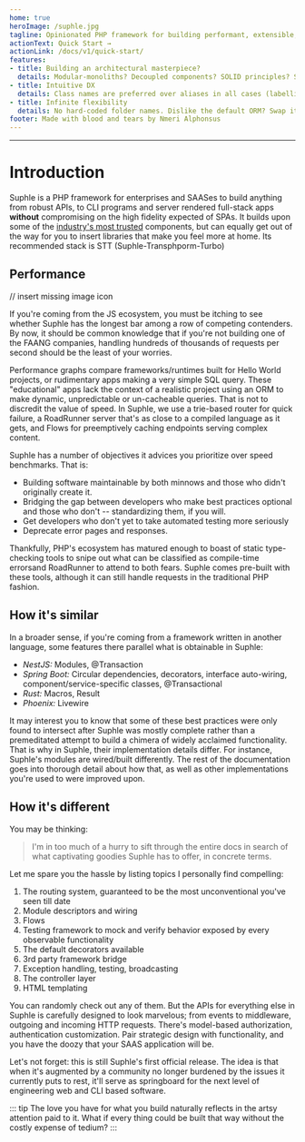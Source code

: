 ```yaml
---
home: true
heroImage: /suphle.jpg
tagline: Opinionated PHP framework for building performant, extensible, and testable web applications
actionText: Quick Start →
actionLink: /docs/v1/quick-start/
features:
- title: Building an architectural masterpiece?
  details: Modular-monoliths? Decoupled components? SOLID principles? Slim controllers? Conditional factories? If those terms appeal to you, their enabling structures are enforced in Suphle
- title: Intuitive DX
  details: Class names are preferred over aliases in all cases (labelling, payloads/DTOs, routing); for discoverability, lazy-loading, auto-wiring them, etc. Strongly typed config classes. There are no includes, no folder scanning, no instantiation is done prematurely (during booting or whenever)
- title: Infinite flexibility
  details: No hard-coded folder names. Dislike the default ORM? Swap it out in a heartbeat! Same goes for templating engine. Bring whatever components you're used to along. Even bring existing projects written in other PHP frameworks. Suphle will not object
footer: Made with blood and tears by Nmeri Alphonsus
---
```



---
# Introduction

Suphle is a PHP framework for enterprises and SAASes to build anything from robust APIs, to CLI programs and server rendered full-stack apps **without** compromising on the high fidelity expected of SPAs. It builds upon some of the [industry's most trusted](/docs/v1/database) components, but can equally get out of the way for you to insert libraries that make you feel more at home. Its recommended stack is STT (Suphle-Transphporm-Turbo)

## Performance
// insert missing image icon

If you're coming from the JS ecosystem, you must be itching to see whether Suphle has the longest bar among a row of competing contenders. By now, it should be common knowledge that if you're not building one of the FAANG companies, handling hundreds of thousands of requests per second should be the least of your worries.

Performance graphs compare frameworks/runtimes built for Hello World projects, or rudimentary apps making a very simple SQL query. These "educational" apps lack the context of a realistic project using an ORM to make dynamic, unpredictable or un-cacheable queries. That is not to discredit the value of speed. In Suphle, we use a trie-based router for quick failure, a RoadRunner server that's as close to a compiled language as it gets, and Flows for preemptively caching endpoints serving complex content.

Suphle has a number of objectives it advices you prioritize over speed benchmarks. That is:

- Building software maintainable by both minnows and those who didn't originally create it.
- Bridging the gap between developers who make best practices optional and those who don't -- standardizing them, if you will.
- Get developers who don't yet to take automated testing more seriously
- Deprecate error pages and responses.

Thankfully, PHP's ecosystem has matured enough to boast of  static type-checking tools to snipe out what can be classified as compile-time errorsand RoadRunner to attend to both fears. Suphle comes pre-built with these tools, although it can still handle requests in the traditional PHP fashion.

## How it's similar
In a broader sense, if you're coming from a framework written in another language, some features there parallel what is obtainable in Suphle:

- *NestJS:* Modules, @Transaction
- *Spring Boot:* Circular dependencies, decorators, interface auto-wiring, component/service-specific classes, @Transactional
- *Rust:* Macros, Result
- *Phoenix:* Livewire

It may interest you to know that some of these best practices were only found to intersect after Suphle was mostly complete rather than a premeditated attempt to build a chimera of widely acclaimed functionality. That is why in Suphle, their implementation details differ. For instance, Suphle's modules are wired/built differently. The rest of the documentation goes into thorough detail about how that, as well as other implementations you're used to were improved upon.

## How it's different
You may be thinking:

> I'm in too much of a hurry to sift through the entire docs in search of what captivating goodies Suphle has to offer, in concrete terms.

Let me spare you the hassle by listing topics I personally find compelling:

1. The routing system, guaranteed to be the most unconventional you've seen till date
1. Module descriptors and wiring
1. Flows
1. Testing framework to mock and verify behavior exposed by every observable functionality
1. The default decorators available
1. 3rd party framework bridge
1. Exception handling, testing, broadcasting
1. The controller layer
1. HTML templating

You can randomly check out any of them. But the APIs for everything else in Suphle is carefully designed to look marvelous; from events to middleware, outgoing and incoming HTTP requests. There's model-based authorization, authentication customization. Pair strategic design with functionality, and you have the doozy that your SAAS application will be.

Let's not forget: this is still Suphle's first official release. The idea is that when it's augmented by a community no longer burdened by the issues it currently puts to rest, it'll serve as springboard for the next level of engineering web and CLI based software.

::: tip
The love you have for what you build naturally reflects in the artsy attention paid to it. What if every thing could be built that way without the costly expense of tedium?
:::